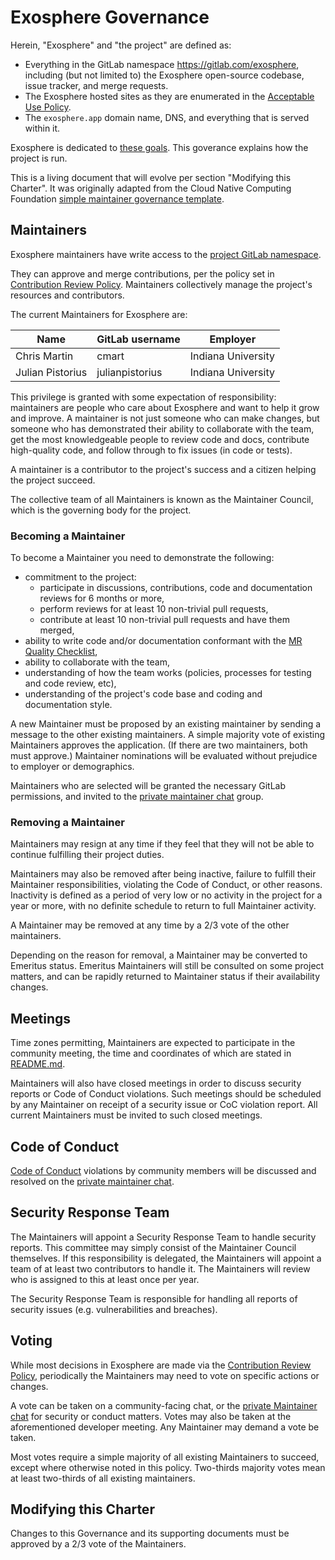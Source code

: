 # Exosphere Governance

Herein, "Exosphere" and "the project" are defined as:

- Everything in the GitLab namespace <https://gitlab.com/exosphere>, including (but not limited to) the Exosphere open-source codebase, issue tracker, and merge requests.
- The Exosphere hosted sites as they are enumerated in the [Acceptable Use Policy](acceptable-use-policy.md).
- The `exosphere.app` domain name, DNS, and everything that is served within it.

Exosphere is dedicated to [these goals](values-goals.md). This goverance explains how the project is run.

This is a living document that will evolve per section "Modifying this Charter". It was originally adapted from the Cloud Native Computing Foundation [simple maintainer governance template](https://github.com/cncf/project-template/blob/main/GOVERNANCE-maintainer.md).

## Maintainers

Exosphere maintainers have write access to the [project GitLab namespace](https://gitlab.com/exosphere).

They can approve and merge contributions, per the policy set in [Contribution Review Policy](review-policy.md).
Maintainers collectively manage the project's resources and contributors.

The current Maintainers for Exosphere are:

| Name             | GitLab username | Employer           |
| ---------------- | --------------- | ------------------ |
| Chris Martin     | cmart           | Indiana University |
| Julian Pistorius | julianpistorius | Indiana University |

This privilege is granted with some expectation of responsibility: maintainers are people who care about Exosphere and want to help it grow and improve. A maintainer is not just someone who can make changes, but someone who has demonstrated their ability to collaborate with the team, get the most knowledgeable people to review code and docs, contribute high-quality code, and follow through to fix issues (in code or tests).

A maintainer is a contributor to the project's success and a citizen helping the project succeed.

The collective team of all Maintainers is known as the Maintainer Council, which is the governing body for the project.

### Becoming a Maintainer

To become a Maintainer you need to demonstrate the following:

- commitment to the project:
  - participate in discussions, contributions, code and documentation reviews for 6 months or more,
  - perform reviews for at least 10 non-trivial pull requests,
  - contribute at least 10 non-trivial pull requests and have them merged,
- ability to write code and/or documentation conformant with the [MR Quality Checklist](quality-checklist.md),
- ability to collaborate with the team,
- understanding of how the team works (policies, processes for testing and code review, etc),
- understanding of the project's code base and coding and documentation style.

A new Maintainer must be proposed by an existing maintainer by sending a message to the other existing maintainers. A simple majority vote of existing Maintainers approves the application. (If there are two maintainers, both must approve.) Maintainer nominations will be evaluated without prejudice to employer or demographics.

Maintainers who are selected will be granted the necessary GitLab permissions, and invited to the [private maintainer chat](https://matrix.to/#/#exosphere-maint:matrix.org) group.

### Removing a Maintainer

Maintainers may resign at any time if they feel that they will not be able to continue fulfilling their project duties.

Maintainers may also be removed after being inactive, failure to fulfill their Maintainer responsibilities, violating the Code of Conduct, or other reasons. Inactivity is defined as a period of very low or no activity in the project for a year or more, with no definite schedule to return to full Maintainer activity.

A Maintainer may be removed at any time by a 2/3 vote of the other maintainers.

Depending on the reason for removal, a Maintainer may be converted to Emeritus status. Emeritus Maintainers will still be consulted on some project matters, and can be rapidly returned to Maintainer status if their availability changes.

## Meetings

Time zones permitting, Maintainers are expected to participate in the community meeting, the time and coordinates of which are stated in [README.md](../README.md#collaborate-with-us).

Maintainers will also have closed meetings in order to discuss security reports or Code of Conduct violations. Such meetings should be scheduled by any Maintainer on receipt of a security issue or CoC violation report. All current Maintainers must be invited to such closed meetings.

## Code of Conduct

[Code of Conduct](code-of-conduct.md) violations by community members will be discussed and resolved on the [private maintainer chat](https://matrix.to/#/#exosphere-maint:matrix.org).

## Security Response Team

The Maintainers will appoint a Security Response Team to handle security reports. This committee may simply consist of the Maintainer Council themselves. If this responsibility is delegated, the Maintainers will appoint a team of at least two contributors to handle it. The Maintainers will review who is assigned to this at least once per year.

The Security Response Team is responsible for handling all reports of security issues (e.g. vulnerabilities and breaches).

## Voting

While most decisions in Exosphere are made via the [Contribution Review Policy](review-policy.md), periodically the Maintainers may need to vote on specific actions or changes.

A vote can be taken on a community-facing chat, or the [private Maintainer chat](https://matrix.to/#/#exosphere-maint:matrix.org) for security or conduct matters. Votes may also be taken at the aforementioned developer meeting. Any Maintainer may demand a vote be taken.

Most votes require a simple majority of all existing Maintainers to succeed, except where otherwise noted in this policy. Two-thirds majority votes mean at least two-thirds of all existing maintainers.

## Modifying this Charter

Changes to this Governance and its supporting documents must be approved by a 2/3 vote of the Maintainers.
